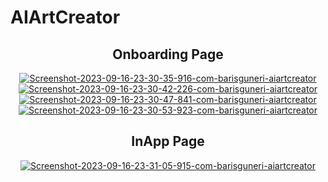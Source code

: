 # AIArtCreator


<center>
  <h2>Onboarding Page</h2>
<a href="https://github.com/barisgneri"><img src="https://i.ibb.co/6cKwYV1/Screenshot-2023-09-16-23-30-35-916-com-barisguneri-aiartcreator.jpg" alt="Screenshot-2023-09-16-23-30-35-916-com-barisguneri-aiartcreator" border="0"></a>
<a href="https://github.com/barisgneri"><img src="https://i.ibb.co/J7pGtW7/Screenshot-2023-09-16-23-30-42-226-com-barisguneri-aiartcreator.jpg" alt="Screenshot-2023-09-16-23-30-42-226-com-barisguneri-aiartcreator" border="0"></a>
<a href="https://github.com/barisgneri"><img src="https://i.ibb.co/s97JkQq/Screenshot-2023-09-16-23-30-47-841-com-barisguneri-aiartcreator.jpg" alt="Screenshot-2023-09-16-23-30-47-841-com-barisguneri-aiartcreator" border="0"></a>
<a href="https://github.com/barisgneri"><img src="https://i.ibb.co/6B09Vbr/Screenshot-2023-09-16-23-30-53-923-com-barisguneri-aiartcreator.jpg" alt="Screenshot-2023-09-16-23-30-53-923-com-barisguneri-aiartcreator" border="0"></a>

<h2>InApp Page</h2>

<a href="https://github.com/barisgneri"><img src="https://i.ibb.co/drYsqrY/Screenshot-2023-09-16-23-31-05-915-com-barisguneri-aiartcreator.jpg" alt="Screenshot-2023-09-16-23-31-05-915-com-barisguneri-aiartcreator" border="0"></a>
</center>
